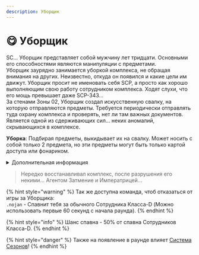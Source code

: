 ```yaml
---
description: Уборщик
---
```


# 😋 Уборщик

SC… Уборщик представляет собой мужчину лет тридцати. Основными его способностями являются манипуляции с предметами.\
Уборщик заурядно занимается уборкой комплекса, не обращая внимания на других. Неизвестно, откуда он появился и какие цели им движут. Уборщик просит не именовать себя SCP, а просто как хорошо выполняющим свою работу сотрудником комплекса. Ходят слухи, что его мощь превышает даже SCP-343…\
За стенами Зоны 02, Уборщик создал искусственную свалку, на которую отправляются предметы. Требуется периодически отправлять туда охрану комплекса и проверять, нет ли там важных документов.\
Является одной из сдерживающих сил… неких аномалий, скрывающихся в комплексе.

**Уборка**: Подбирая предметы, выкидывает их на свалку. Может носить с собой только 2 предмета, но эти предметы могут быть только картой доступа или фонариком.

<details>

<summary>Дополнительная информация</summary>

* **Класс**: Обучение
* **Уровень доступа**: Карта Уборщика
* **Особое снаряжение**: Фонарик

</details>

> Нередко восстанавливал комплекс, после разрушения его некими… Агентом Затмение и Императрицей…

{% hint style="warning" %}
Так же доступна команда, чтоб отказаться от игры за Уборщика:\
`.nojan` - Спавнит тебя за обычного Сотрудника Класса-D (Можно использовать первые 60 секунд с начала раунда).
{% endhint %}

{% hint style="info" %}
Шанс спавна - 50% от спавна Сотрудников Класса-D.
{% endhint %}

{% hint style="danger" %}
Также на появление в раунде влияет [Система Сезонов](../../server-systems/seasons-system.md)!
{% endhint %}
